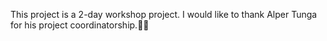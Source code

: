 This project is a 2-day workshop project. I would like to thank Alper Tunga for his project coordinatorship.🙏🏻
